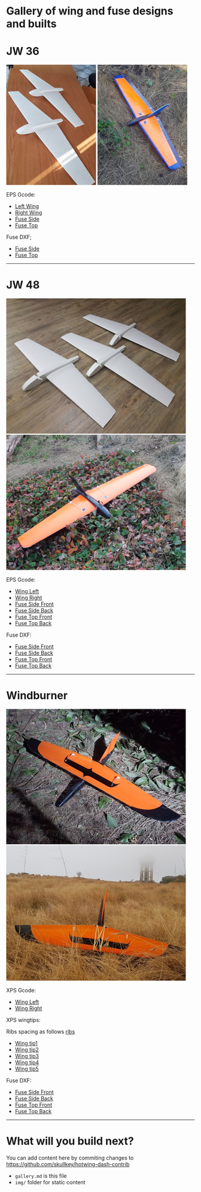 Gallery of wing and fuse designs and builts 
===

# JW 36
![Mini-JW](img/jw36/minijw.jpeg)
![Mini-JW](img/jw36/jw36_glass.jpg)


EPS Gcode:
* [Left Wing](img/jw36/JW36_left.gcode)
* [Right Wing](img/jw36/JW36_right.gcode)
* [Fuse Side](img/jw36/JW36_Nose%20-%20side.dxf.gcode)
* [Fuse Top](img/jw36/JW36_Nose%20-%20top.dxf.gcode)

Fuse DXF;
* [Fuse Side](img/jw36/JW36_Nose%20-%20side.dxf)
* [Fuse Top](img/jw36/JW36_Nose%20-%20top.dxf)

---

# JW 48
![JW48](img/jw48/three_jw_48.jpeg)
![JW48](img/jw48/jw48_readytoroll.jpg)

EPS Gcode:
* [Wing Left](img/jw48/JW48_left_1.25.gcode)
* [Wing Right](img/jw48/JW48_right_1.25.gcode)
* [Fuse Side Front](img/jw48/jw48_nose_front.dxf.gcode)
* [Fuse Side Back](img/jw48/jw48_nose_back.dxf.gcode)
* [Fuse Top Front](img/jw48/JW48_Nose%20-%20top_front.dxf.gcode)
* [Fuse Top Back](img/jw48/JW48_Nose%20-%20top_back.dxf.gcode)



Fuse DXF:
* [Fuse Side Front](img/jw48/jw48_nose_front.dxf)
* [Fuse Side Back](img/jw48/jw48_nose_back.dxf)
* [Fuse Top Front](img/jw48/JW48_Nose%20-%20top_front.dxf)
* [Fuse Top Back](img/jw48/JW48_Nose%20-%20top_back.dxf)

---

# Windburner
![WB](img/windburner/windburner.jpg)
![WB](img/windburner/maiden.jpg)

XPS Gcode:
* [Wing Left](img/windburner/Windburner.gcode)
* [Wing Right](img/windburner/Windburner_right.gcode)

XPS wingtips:

Ribs spacing as follows
[ribs](img/windburner/ribs.png)

* [Wing tip1](img/windburner/Windburner_tip1.dxf)
* [Wing tip2](img/windburner/Windburner_tip2.dxf)
* [Wing tip3](img/windburner/Windburner_tip3.dxf)
* [Wing tip4](img/windburner/Windburner_tip4.dxf)
* [Wing tip5](img/windburner/Windburner_tip5.dxf)

Fuse DXF:
      
* [Fuse Side Front](img/windburner/wb_fuse-side_front.dxf)
* [Fuse Side Back](img/windburner/wb_fuse-side_back.dxf)
* [Fuse Top Front](img/windburner/wb_fuse-top_front.dxf)
* [Fuse Top Back](img/windburner/wb_fuse-top_back.dxf)

---
# What will you build next?

You can add content here by commiting changes to https://github.com/skullkey/hotwing-dash-contrib  

* `gallery.md` is this file
* `img/`  folder for static content 
